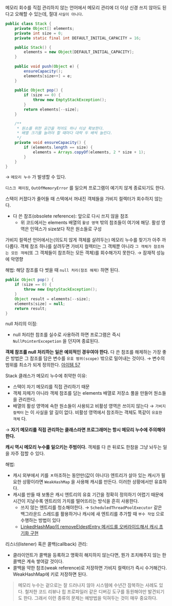 메모리 회수를 직접 관리하지 않는 언어에서 메모리 관리에 더 이상 신경 쓰지 않아도 된다고 오해할 수 있는데, 절대 `사실이 아니다`.

```java
public class Stack {
    private Object[] elements;
    private int size = 0;
    private static final int DEFAULT_INITIAL_CAPACITY = 16;

    public Stack() {
        elements = new Object[DEFAULT_INITIAL_CAPACITY];
    }
    
    public void push(Object e) {
        ensureCapacity();
        elements[size++] = e;
    }
    
    public Object pop() {
        if (size == 0) {
            throw new EmptyStackException();
        }
        return elements[--size];
    }

    /**
     * 원소를 위한 공간을 적어도 하나 이상 확보한다.
     * 배열 크기를 늘려야 할 때마다 대략 두 배씩 늘린다.
     */
    private void ensureCapacity() {
        if (elements.length == size) {
            elements = Arrays.copyOf(elements, 2 * size + 1);
        }
    }
}
```

→ `메모리 누수` 가 발생할 수 있다.

`디스크 페이징`, `OutOfMemoryError` 를 일으켜 프로그램이 예기치 않게 종료되기도 한다.

스택이 커졌다가 줄어들 때 스택에서 꺼내진 객체들을 가비지 컬렉터가 회수하지 않는다.

- 다 쓴 참조(obsolete reference): 앞으로 다시 쓰지 않을 참조
    - 위 코드에서는 elements 배열의 `활성 영역` 밖의 참조들이 여기에 해당. 활성 영역은 인덱스가 size보다 작은 원소들로 구성

가비지 컬렉션 언어에서는(의도치 않게 객체를 살려두는) 메모리 누수를 찾기가 아주 까다롭다. 객체 참조 하나를 살려두면 가비지 컬렉터는 그 객체뿐 아니라 `그 객체가 참조하는 모든 객체`(또 그 객체들이 참조하는 모든 객체)를 회수해가지 못한다. → 잠재적 성능에 악영향

해법: 해당 참조를 다 썻을 때 `null 처리(참조 해제)` 하면 된다.

```java
public Object pop() {
    if (size == 0) {
        throw new EmptyStackException();
    }
    Object result = elements[--size];
    elements[size] = null;
    return result;
}
```

null 처리의 이점:

- null 처리한 참조를 실수로 사용하려 하면 프로그램은 즉시 `NullPointerExcepetion` 을 던지며 종료된다.

**객체 참조를 null 처리하는 일은 예외적인 경우여야 한다.** 다 쓴 참조를 해제하는 가장 좋은 방법은 그 참조를 담은 변수를 `유효 범위(scope)` 밖으로 밀어내는 것이다. → 변수의 범위를 최소가 되게 정의한다. [아이템 57](https://github.com/javabara/effective-java/blob/main/9/57.md)

Stack 클래스가 메모리 누수에 취약한 이유:

- 스택이 자기 메모리를 직접 관리하기 때문
- 객체 자체가 아니라 객체 참조를 담는 elements 배열로 저장소 풀을 만들어 원소들을 관리한다.
- 배열의 활성 영역에 속한 원소들이 사용되고 비활성 영역은 쓰이지 않는다 → `가비지 컬렉터` 는 이 사실을 알 길이 없다. 비활성 영역에서 참조하는 객체도 똑같이 `유효한 객체` 다.

→ **자기 메모리를 직접 관리하는 클래스라면 프로그래머는 항시 메모리 누수에 주의해야 한다.**

**캐시 역시 메모리 누수를 일으키는 주범이다.** 객체를 다 쓴 뒤로도 한참을 그냥 놔두는 일을 자주 접할 수 있다.

해법:

- 캐시 외부에서 키를 ㅊ마조하는 동안만(값이 아니다) 엔트리가 살아 있는 캐시가 필요한 상황이라면 `WeakHashMap` 을 사용해 캐시를 만든다. 이러한 상황에서만 유효하다.
- 캐시를 만들 때 보통은 캐시 엔트리의 유효 기간을 정확히 정의하기 어렵기 때문에 시간이 지날수록 엔트리의 가치를 떨어뜨리는 방식을 흔히 사용한다.
    - 쓰지 않는 엔트리를 청소해야한다. → `ScheduledThreadPoolExecutor` 같은 백그라운드 스레드를 활용하거나 캐시에 새 엔트리를 추가할 때 `부수 작업` 으로 수행하는 방법이 있다
    - [LinkedHashMap의 removeEldestEntry 메서드를 오버라이드해서 캐시 초기화 구현](https://www.geeksforgeeks.org/linkedhashmap-removeeldestentry-method-in-java/)

리스너(listener) 혹은 콜백(callback) 관리:

- 클라이언트가 콜백을 등록하고 명확히 해지하지 않는다면, 뭔가 조치해주지 않는 한 콜백은 계속 쌓여갈 것이다.
- 콜백을 약한 참조(weak reference)로 저장하면 가비지 컬렉터가 즉시 수거해간다. WeakHashMap에 키로 저장하면 된다.

> 메모리 누수는 겉으로는 잘 드러나지 않아 시스템에 수년간 잠복하는 사례도 있다. 철저한 코드 리뷰나 힙 프로파일러 같은 디버깅 도구를 동원해야만 발견되기도 한다. 그래서 이런 종류의 문제는 예방법을 익혀두는 것이 매우 중요하다.
